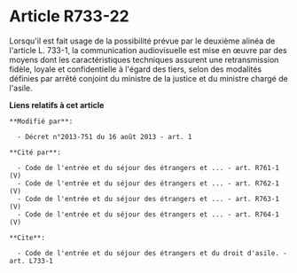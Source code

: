 # Article R733-22

Lorsqu'il est fait usage de la possibilité prévue par le deuxième alinéa de l'article L. 733-1, la communication
audiovisuelle est mise en œuvre par des moyens dont les caractéristiques techniques assurent une retransmission fidèle,
loyale et confidentielle à l'égard des tiers, selon des modalités définies par arrêté conjoint du ministre de la justice et
du ministre chargé de l'asile.

**Liens relatifs à cet article**

	**Modifié par**:

	  - Décret n°2013-751 du 16 août 2013 - art. 1

	**Cité par**:

	  - Code de l'entrée et du séjour des étrangers et ... - art. R761-1 (V)
	  - Code de l'entrée et du séjour des étrangers et ... - art. R762-1 (V)
	  - Code de l'entrée et du séjour des étrangers et ... - art. R763-1 (V)
	  - Code de l'entrée et du séjour des étrangers et ... - art. R764-1 (V)

	**Cite**:

	  - Code de l'entrée et du séjour des étrangers et du droit d'asile. - art. L733-1
